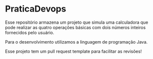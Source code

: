 # PraticaDevops
Esse repositório armazena um projeto que simula uma calculadora que pode realizar as quatro operações básicas com dois números inteiros fornecidos pelo usuário.

Para o desenvolvimento utilizamos a linguagem de programação Java.

Esse projeto tem um pull request template para facilitar as revisões!